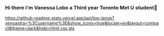 ### Hi there i'm Vanessa Lobo a Third year Toronto Met U student👋

<!--
**xenoastra/xenoastra** is a ✨ _special_ ✨ repository because its `README.md` (this file) appears on your GitHub profile.


- 🌸 I’m currently working on a login simulator
- ✨ I’m currently learning Operating Systems and Algorithms
- 💌 How to reach me: discord Xenoastra#0600 


-->
https://github-readme-stats.vercel.app/api/top-langs?xenoastra=%3Cusername%3E&show_icons=true&locale=en&layout=compact&theme=dark&hide=html,css,gls

